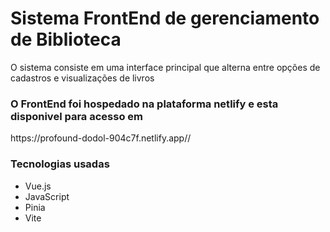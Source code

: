 <h1>Sistema FrontEnd de gerenciamento de Biblioteca</h1>
<p>O sistema consiste em uma interface principal que alterna entre opções de cadastros e visualizações de livros</p>
<h3>O FrontEnd foi hospedado na plataforma netlify e esta disponivel para acesso em</h3>
<link>https://profound-dodol-904c7f.netlify.app//</link>
<nav>
  <h3>Tecnologias usadas</h3>
  <ul>
    <li>Vue.js</li>
    <li>JavaScript</li>
    <li>Pinia</li>
    <li>Vite</li>
  </ul>
</nav>
